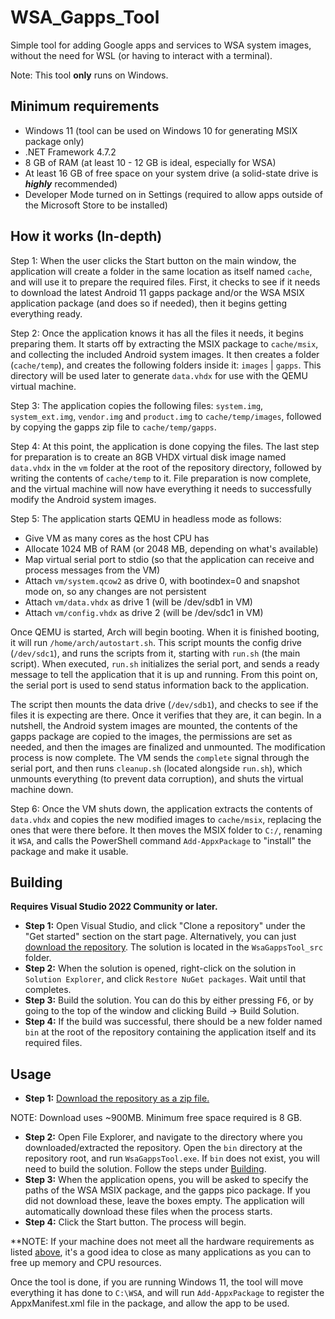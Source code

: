 # WSA_Gapps_Tool

Simple tool for adding Google apps and services to WSA system images, without the need for WSL (or having to interact with a terminal).

Note: This tool **only** runs on Windows.

## Minimum requirements
- Windows 11 (tool can be used on Windows 10 for generating MSIX package only)
- .NET Framework 4.7.2
- 8 GB of RAM (at least 10 - 12 GB is ideal, especially for WSA)
- At least 16 GB of free space on your system drive (a solid-state drive is ***highly*** recommended)
- Developer Mode turned on in Settings (required to allow apps outside of the Microsoft Store to be installed)

## How it works (In-depth)
Step 1: When the user clicks the Start button on the main window, the application will create a folder in the same location as itself named `cache`, and will use it to prepare the required files. First, it checks to see if it needs to download the latest Android 11 gapps package and/or the WSA MSIX application package (and does so if needed), then it begins getting everything ready.

Step 2: Once the application knows it has all the files it needs, it begins preparing them. It starts off by extracting the MSIX package to `cache/msix`, and collecting the included Android system images. It then creates a folder (`cache/temp`), and creates the following folders inside it: `images` | `gapps`. This directory will be used later to generate `data.vhdx` for use with the QEMU virtual machine.

Step 3: The application copies the following files: `system.img`, `system_ext.img`, `vendor.img` and `product.img` to `cache/temp/images`, followed by copying the gapps zip file to `cache/temp/gapps`.

Step 4: At this point, the application is done copying the files. The last step for preparation is to create an 8GB VHDX virtual disk image named `data.vhdx` in the `vm` folder at the root of the repository directory, followed by writing the contents of `cache/temp` to it. File preparation is now complete, and the virtual machine will now have everything it needs to successfully modify the Android system images.

Step 5: The application starts QEMU in headless mode as follows:
  - Give VM as many cores as the host CPU has
  - Allocate 1024 MB of RAM (or 2048 MB, depending on what's available)
  - Map virtual serial port to stdio (so that the application can receive and process messages from the VM)
  - Attach `vm/system.qcow2` as drive 0, with bootindex=0 and snapshot mode on, so any changes are not persistent
  - Attach `vm/data.vhdx` as drive 1 (will be /dev/sdb1 in VM)
  - Attach `vm/config.vhdx` as drive 2 (will be /dev/sdc1 in VM)

Once QEMU is started, Arch will begin booting. When it is finished booting, it will run `/home/arch/autostart.sh`. This script mounts the config drive (`/dev/sdc1`), and runs the scripts from it, starting with `run.sh` (the main script). When executed, `run.sh` initializes the serial port, and sends a ready message to tell the application that it is up and running. From this point on, the serial port is used to send status information back to the application.

The script then mounts the data drive (`/dev/sdb1`), and checks to see if the files it is expecting are there. Once it verifies that they are, it can begin. In a nutshell, the Android system images are mounted, the contents of the gapps package are copied to the images, the permissions are set as needed, and then the images are finalized and unmounted. The modification process is now complete. The VM sends the `complete` signal through the serial port, and then runs `cleanup.sh` (located alongside `run.sh`), which unmounts everything (to prevent data corruption), and shuts the virtual machine down.

Step 6: Once the VM shuts down, the application extracts the contents of `data.vhdx` and copies the new modified images to `cache/msix`, replacing the ones that were there before. It then moves the MSIX folder to `C:/`, renaming it `WSA`, and calls the PowerShell command `Add-AppxPackage` to "install" the package and make it usable.

## Building
**Requires Visual Studio 2022 Community or later.**
- **Step 1:** Open Visual Studio, and click "Clone a repository" under the "Get started" section on the start page. Alternatively, you can just [download the repository](https://github.com/JosephM101/WSA_Gapps_Tool/archive/refs/heads/main.zip). The solution is located in the `WsaGappsTool_src` folder.
- **Step 2:** When the solution is opened, right-click on the solution in `Solution Explorer`, and click `Restore NuGet packages`. Wait until that completes.
- **Step 3:** Build the solution. You can do this by either pressing <kbd>F6</kbd>, or by going to the top of the window and clicking Build -> Build Solution.
- **Step 4:** If the build was successful, there should be a new folder named `bin` at the root of the repository containing the application itself and its required files.

## Usage
- **Step 1:** [Download the repository as a zip file.](https://github.com/JosephM101/WSA_Gapps_Tool/archive/refs/heads/main.zip)

NOTE: Download uses ~900MB. Minimum free space required is 8 GB.

- **Step 2:** Open File Explorer, and navigate to the directory where you downloaded/extracted the repository. Open the `bin` directory at the repository root, and run `WsaGappsTool.exe`. If `bin` does not exist, you will need to build the solution. Follow the steps under [Building](#building).
- **Step 3:** When the application opens, you will be asked to specify the paths of the WSA MSIX package, and the gapps pico package. If you did not download these, leave the boxes empty. The application will automatically download these files when the process starts.
- **Step 4:** Click the Start button. The process will begin.

**NOTE: If your machine does not meet all the hardware requirements as listed [above](#minimum-requirements), it's a good idea to close as many applications as you can to free up memory and CPU resources.

Once the tool is done, if you are running Windows 11, the tool will move everything it has done to `C:\WSA`, and will run `Add-AppxPackage` to register the AppxManifest.xml file in the package, and allow the app to be used.
